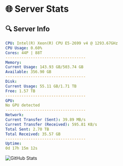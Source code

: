 # 🌐 Server Stats
## 🔍 Server Info
```yaml
CPU: Intel(R) Xeon(R) CPU E5-2699 v4 @ 1293.67GHz
CPU Usage: 0.60%
Cores: 44P | 88T
-----------------------------------
Memory:
Current Usage: 143.93 GB/503.74 GB
Available: 356.90 GB
-----------------------------------
Disk:
Current Usage: 55.11 GB/1.71 TB
Free: 1.57 TB
-----------------------------------
GPU:
No GPU detected
-----------------------------------
Network:
Current Transfer (Sent): 39.89 MB/s
Current Transfer (Received): 595.81 KB/s
Total Sent: 2.70 TB
Total Received: 35.57 GB
-----------------------------------
Uptime:
0d 17h 15m 12s
```
![GitHub Stats](https://img.shields.io/badge/Updated-2025-03-08_14:38:01-blue)